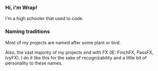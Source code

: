 ### Hi, i'm Wrap!

I'm a high schooler that used to code.

### Naming traditions

Most of my projects are named after some plant or bird.

Also, the vast majority of my projects end with FX (IE: FinchFX, PassFX, IvyFX). I do it like this for the sake of recognizability and a little bit of personality to these names.

